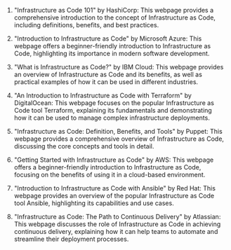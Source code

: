 

1. "Infrastructure as Code 101" by HashiCorp: This webpage provides a comprehensive introduction to the concept of Infrastructure as Code, including definitions, benefits, and best practices.

2. "Introduction to Infrastructure as Code" by Microsoft Azure: This webpage offers a beginner-friendly introduction to Infrastructure as Code, highlighting its importance in modern software development.

3. "What is Infrastructure as Code?" by IBM Cloud: This webpage provides an overview of Infrastructure as Code and its benefits, as well as practical examples of how it can be used in different industries.

4. "An Introduction to Infrastructure as Code with Terraform" by DigitalOcean: This webpage focuses on the popular Infrastructure as Code tool Terraform, explaining its fundamentals and demonstrating how it can be used to manage complex infrastructure deployments.

5. "Infrastructure as Code: Definition, Benefits, and Tools" by Puppet: This webpage provides a comprehensive overview of Infrastructure as Code, discussing the core concepts and tools in detail.

6. "Getting Started with Infrastructure as Code" by AWS: This webpage offers a beginner-friendly introduction to Infrastructure as Code, focusing on the benefits of using it in a cloud-based environment.

7. "Introduction to Infrastructure as Code with Ansible" by Red Hat: This webpage provides an overview of the popular Infrastructure as Code tool Ansible, highlighting its capabilities and use cases.

8. "Infrastructure as Code: The Path to Continuous Delivery" by Atlassian: This webpage discusses the role of Infrastructure as Code in achieving continuous delivery, explaining how it can help teams to automate and streamline their deployment processes.